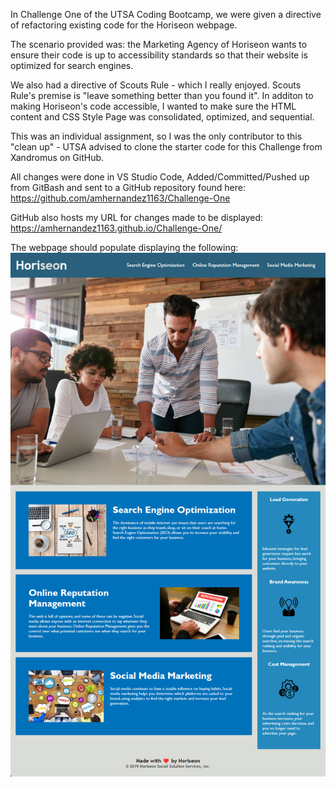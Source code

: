 In Challenge One of the UTSA Coding Bootcamp, we were given a directive of refactoring existing code for the Horiseon webpage. 

The scenario provided was: the Marketing Agency of Horiseon wants to ensure their code is up to accessibility standards so that their website is optimized for search engines. 

We also had a directive of Scouts Rule - which I really enjoyed. Scouts Rule's premise is "leave something better than you found it". In additon to making Horiseon's code accessible, I wanted to make sure the HTML content and CSS Style Page was consolidated, optimized, and sequential. 

This was an individual assignment, so I was the only contributor to this "clean up" - UTSA advised to clone the starter code for this Challenge from Xandromus on GitHub. 

All changes were done in VS Studio Code, Added/Committed/Pushed up from GitBash and sent to a GitHub repository found here: https://github.com/amhernandez1163/Challenge-One

GitHub also hosts my URL for changes made to be displayed: https://amhernandez1163.github.io/Challenge-One/ 

The webpage should populate displaying the following: 
![final screenshot of Challenge-One - Horiseon refactor](./assets/images/final-web-page-screenshot.jpg)
